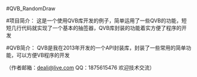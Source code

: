 #QVB_RandomDraw

#项目简介：
这是一个使用QVB库开发的例子，简单运用了一些QVB的功能，短短几行代码就实现了一个基本的抽签器，QVB库封装的功能着实方便了程序的开发

#QVB简介：
QVB是我在2013年开发的一个API封装库，封装了一些常用的简单功能，可以方便VB程序的开发

（作者邮箱：deali@live.com QQ：1875615476 欢迎技术交流）
